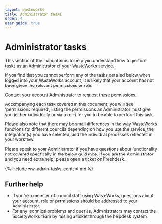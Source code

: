 ```yaml
---
layout: wasteworks
title: Administrator tasks
order: 4
user-guide: true
---
```


# Administrator tasks

This section of the manual aims to help you understand how to perform tasks as an Administrator of your WasteWorks service. 

If you find that you cannot perform any of the tasks detailed below when logged into your WasteWorks account, it is likely that your account has not been given the relevant permissions or role.

Contact your account Administrator to request these permissions. 

Accompanying each task covered in this document, you will see ‘permissions required’, listing the permissions an Administrator must give you (either individually or via a role) for you to be able to perform this task.

Please also note that there may be small differences in the way WasteWorks functions for different councils depending on how you use the service, the integration(s) you have selected, and the individual processes reflected in your workflow.

Please speak to your Administrator if you have questions about functionality not covered specfically in the below guidance. If you are the Administrator and you need extra help, please open a ticket on Freshdesk.

{% include ww-admin-tasks-content.md %}

## Further help

- If you’re a member of council staff using WasteWorks, questions about your account, role or permissions should be addressed to your Administrator.
- For any technical problems and queries, Administrators may contact the SocietyWorks team by raising a ticket through the helpdesk system.
